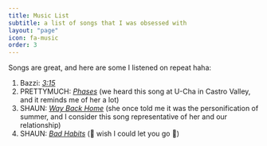 ```yaml
---
title: Music List
subtitle: a list of songs that I was obsessed with
layout: "page"
icon: fa-music
order: 3
---
```


Songs are great, and here are some I listened on repeat haha:

1. Bazzi: [*3:15*](https://open.spotify.com/track/6pmZMP2ET1OJi5rKfLO8jD?si=39lbAApDQ1qydcH8t8eYsQ)
2. PRETTYMUCH: [*Phases*](https://open.spotify.com/track/3je88Q4OvTqIx7BFRFYvRA?si=I6I8qw1hTGOqtF549C4k5w) (we heard this song at U-Cha in Castro Valley, and it reminds me of her a lot)
3. SHAUN: [*Way Back Home*](https://open.spotify.com/track/3NxuezMdSLgt4OwHzBoUhL?si=KTQ3NJNwSaeLdmw-M8_aSw) (she once told me it was the personification of summer, and I consider this song representative of her and our relationship)
4. SHAUN: [*Bad Habits*](https://open.spotify.com/track/4QUjn6cprNKiyA8dMTOQ33?si=qibP6f4YS9ajQLoTHVNCXA) (:musical_note: wish I could let you go :musical_note:)